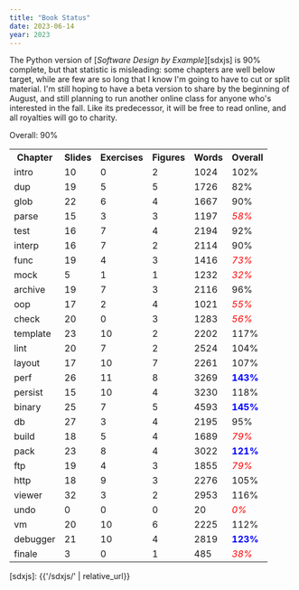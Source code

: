 ```yaml
---
title: "Book Status"
date: 2023-06-14
year: 2023
---
```


The Python version of [*Software Design by Example*][sdxjs] is 90% complete,
but that statistic is misleading:
some chapters are well below target,
while are few are so long that I know I'm going to have to cut or split material.
I'm still hoping to have a beta version to share by the beginning of August,
and still planning to run another online class for anyone who's interested in the fall.
Like its predecessor,
it will be free to read online,
and all royalties will go to charity.

<p>Overall: 90%</p>
<table>
<tr><th>Chapter </th><th>Slides</th><th>Exercises</th><th>Figures</th><th>Words</th><th>Overall</th></tr>
<tr><td>intro   </td><td>    10</td><td>        0</td><td>      2</td><td> 1024</td><td>   102%</td></tr>
<tr><td>dup     </td><td>    19</td><td>        5</td><td>      5</td><td> 1726</td><td>    82%</td></tr>
<tr><td>glob    </td><td>    22</td><td>        6</td><td>      4</td><td> 1667</td><td>    90%</td></tr>
<tr><td>parse   </td><td>    15</td><td>        3</td><td>      3</td><td> 1197</td><td>    <em style="color:red">58%</em></td></tr>
<tr><td>test    </td><td>    16</td><td>        7</td><td>      4</td><td> 2194</td><td>    92%</td></tr>
<tr><td>interp  </td><td>    16</td><td>        7</td><td>      2</td><td> 2114</td><td>    90%</td></tr>
<tr><td>func    </td><td>    19</td><td>        4</td><td>      3</td><td> 1416</td><td>    <em style="color:red">73%</em></td></tr>
<tr><td>mock    </td><td>     5</td><td>        1</td><td>      1</td><td> 1232</td><td>    <em style="color:red">32%</em></td></tr>
<tr><td>archive </td><td>    19</td><td>        7</td><td>      3</td><td> 2116</td><td>    96%</td></tr>
<tr><td>oop     </td><td>    17</td><td>        2</td><td>      4</td><td> 1021</td><td>    <em style="color:red">55%</em></td></tr>
<tr><td>check   </td><td>    20</td><td>        0</td><td>      3</td><td> 1283</td><td>    <em style="color:red">56%</em></td></tr>
<tr><td>template</td><td>    23</td><td>       10</td><td>      2</td><td> 2202</td><td>   117%</td></tr>
<tr><td>lint    </td><td>    20</td><td>        7</td><td>      2</td><td> 2524</td><td>   104%</td></tr>
<tr><td>layout  </td><td>    17</td><td>       10</td><td>      7</td><td> 2261</td><td>   107%</td></tr>
<tr><td>perf    </td><td>    26</td><td>       11</td><td>      8</td><td> 3269</td><td>   <strong style="color:blue">143%</strong></td></tr>
<tr><td>persist </td><td>    15</td><td>       10</td><td>      4</td><td> 3230</td><td>   118%</td></tr>
<tr><td>binary  </td><td>    25</td><td>        7</td><td>      5</td><td> 4593</td><td>   <strong style="color:blue">145%</strong></td></tr>
<tr><td>db      </td><td>    27</td><td>        3</td><td>      4</td><td> 2195</td><td>    95%</td></tr>
<tr><td>build   </td><td>    18</td><td>        5</td><td>      4</td><td> 1689</td><td>    <em style="color:red">79%</em></td></tr>
<tr><td>pack    </td><td>    23</td><td>        8</td><td>      4</td><td> 3022</td><td>   <strong style="color:blue">121%</strong></td></tr>
<tr><td>ftp     </td><td>    19</td><td>        4</td><td>      3</td><td> 1855</td><td>    <em style="color:red">79%</em></td></tr>
<tr><td>http    </td><td>    18</td><td>        9</td><td>      3</td><td> 2276</td><td>   105%</td></tr>
<tr><td>viewer  </td><td>    32</td><td>        3</td><td>      2</td><td> 2953</td><td>   116%</td></tr>
<tr><td>undo    </td><td>     0</td><td>        0</td><td>      0</td><td>   20</td><td>     <em style="color:red">0%</em></td></tr>
<tr><td>vm      </td><td>    20</td><td>       10</td><td>      6</td><td> 2225</td><td>   112%</td></tr>
<tr><td>debugger</td><td>    21</td><td>       10</td><td>      4</td><td> 2819</td><td>   <strong style="color:blue">123%</strong></td></tr>
<tr><td>finale  </td><td>     3</td><td>        0</td><td>      1</td><td>  485</td><td>    <em style="color:red">38%</em></td></tr>
</table>

[sdxjs]: {{'/sdxjs/' | relative_url}}
